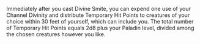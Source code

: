 Immediately after you cast Divine Smite, you can expend one use of your Channel Divinity and distribute Temporary Hit Points to creatures of your choice within 30 feet of yourself, which can include you. The total number of Temporary Hit Points equals 2d8 plus your Paladin level, divided among the chosen creatures however you like.